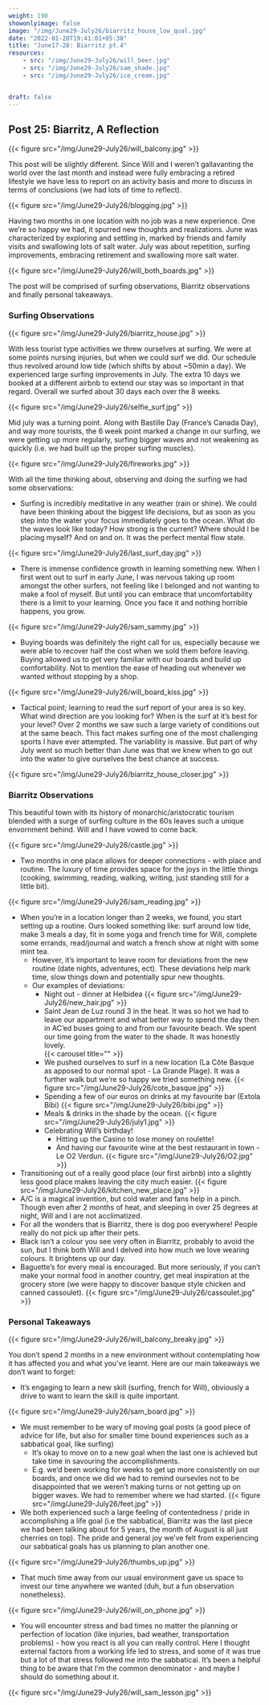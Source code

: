 ```yaml
---
weight: 190
showonlyimage: false
image: "/img/June29-July26/biarritz_house_low_qual.jpg"
date: "2022-01-20T19:41:01+05:30"
title: "June17-28: Biarritz pt.4"
resources:
    - src: "/img/June29-July26/will_beer.jpg"
    - src: "/img/June29-July26/sam_shade.jpg"
    - src: "/img/June29-July26/ice_cream.jpg"


draft: false
---
```


## Post 25: Biarritz, A Reflection 

{{< figure src="/img/June29-July26/will_balcony.jpg" >}} 
&nbsp;

This post will be slightly different. Since Will and I weren’t gallavanting the world over the last month and instead were fully embracing a retired lifestyle we have less to report on an activity basis and more to discuss in terms of conclusions (we had lots of time to reflect). 

{{< figure src="/img/June29-July26/blogging.jpg" >}} 
&nbsp;

Having two months in one location with no job was a new experience. One we’re so happy we had, it spurred new thoughts and realizations. June was characterized by exploring and settling in, marked by friends and family visits and swallowing lots of salt water. July was about repetition, surfing improvements, embracing retirement and swallowing more salt water.

{{< figure src="/img/June29-July26/will_both_boards.jpg" >}} 
&nbsp;

The post will be comprised of surfing observations, Biarritz observations and finally personal takeaways.  

### Surfing Observations

{{< figure src="/img/June29-July26/biarritz_house.jpg" >}} 
&nbsp;

With less tourist type activities we threw ourselves at surfing. We were at some points nursing injuries, but when we could surf we did. Our schedule thus revolved around low tide (which shifts by about ~50min a day). We experienced large surfing improvements in July. The extra 10 days we booked at a different airbnb to extend our stay was so important in that regard. Overall we surfed about 30 days each over the 8 weeks. 

{{< figure src="/img/June29-July26/selfie_surf.jpg" >}} 
&nbsp;

Mid july was a turning point. Along with Bastille Day (France’s Canada Day), and way more tourists, the 6 week point marked a change in our surfing, we were getting up more regularly, surfing bigger waves and not weakening as quickly (i.e. we had built up the proper surfing muscles). 

{{< figure src="/img/June29-July26/fireworks.jpg" >}} 
&nbsp;

With all the time thinking about, observing and doing the surfing we had some observations: 
- Surfing is incredibly meditative in any weather (rain or shine). We could have been thinking about the biggest life decisions, but as soon as you step into the water your focus immediately goes to the ocean. What do the waves look like today? How strong is the current? Where should I be placing myself? And on and on. It was the perfect mental flow state. 

{{< figure src="/img/June29-July26/last_surf_day.jpg" >}} 
&nbsp;

- There is immense confidence growth in learning something new. When I first went out to surf in early June, I was nervous taking up room amongst the other surfers, not feeling like I belonged and not wanting to make a fool of myself. But until you can embrace that uncomfortability there is a limit to your learning. Once you face it and nothing horrible happens, you grow. 

{{< figure src="/img/June29-July26/sam_sammy.jpg" >}} 
&nbsp;

- Buying boards was definitely the right call for us, especially because we were able to recover half the cost when we sold them before leaving. Buying allowed us to get very familiar with our boards and build up comfortability. Not to mention the ease of heading out whenever we wanted without stopping by a shop. 

{{< figure src="/img/June29-July26/will_board_kiss.jpg" >}} 
&nbsp;

- Tactical point; learning to read the surf report of your area is so key. What wind direction are you looking for? When is the surf at it’s best for your level? Over 2 months we saw such a large variety of conditions out at the same beach. This fact makes surfing one of the most challenging sports I have ever attempted. The variability is massive. But part of why July went so much better than June was that we knew when to go out into the water to give ourselves the best chance at success.

{{< figure src="/img/June29-July26/biarritz_house_closer.jpg" >}} 
&nbsp;

### Biarritz Observations

This beautiful town with its history of monarchic/aristocratic tourism blended with a surge of surfing culture in the 60s leaves such a unique envornment behind. Will and I have vowed to come back. 

{{< figure src="/img/June29-July26/castle.jpg" >}} 
&nbsp;

- Two months in one place allows for deeper connections - with place and routine. The luxury of time provides space for the joys in the little things (cooking, swimming, reading, walking, writing, just standing still for a little bit).

{{< figure src="/img/June29-July26/sam_reading.jpg" >}} 
&nbsp;

- When you’re in a location longer than 2 weeks, we found, you start setting up a routine. Ours looked something like: surf around low tide, make 3 meals a day, fit in some yoga and french time for Will, complete some errands, read/journal and watch a french show at night with some mint tea. 
    - However, it’s important to leave room for deviations from the new routine (date nights, adventures, ect). These deviations help mark time, slow things down and potentially spur new thoughts. 
    - Our examples of deviations: 
        - Night out - dinner at Helbidea 
        {{< figure src="/img/June29-July26/new_hair.jpg" >}} 
&nbsp;
        - Saint Jean de Luz round 3 in the heat. It was so hot we had to leave our appartment and what better way to spend the day then in AC’ed buses going to and from our favourite beach. We spent our time going from the water to the shade. It was honestly lovely.  
        {{< carousel title="" >}}
&nbsp;
        - We pushed ourselves to surf in a new location (La Côte Basque as apposed to our normal spot - La Grande Plage). It was a further walk but we’re so happy we tried something new. 
        {{< figure src="/img/June29-July26/cote_basque.jpg" >}} 
&nbsp;
        - Spending a few of our euros on drinks at my favourite bar (Extola Bibi)
        {{< figure src="/img/June29-July26/bibi.jpg" >}} 
&nbsp;
        - Meals & drinks in the shade by the ocean. 
        {{< figure src="/img/June29-July26/july1.jpg" >}} 
&nbsp;
        - Celebrating Will’s birthday! 
            - Hitting up the Casino to lose money on roulette! 
            - And having our favourite wine at the best restaurant in town - Le O2 Verdun. 
            {{< figure src="/img/June29-July26/O2.jpg" >}} 
&nbsp;
- Transitioning out of a really good place (our first airbnb) into a slightly less good place makes leaving the city much easier. 
{{< figure src="/img/June29-July26/kitchen_new_place.jpg" >}} 
&nbsp;
- A/C is a magical invention, but cold water and fans help in a pinch. Though even after 2 months of heat, and sleeping in over 25 degrees at night, Will and I are not acclimatized. 
- For all the wonders that is Biarritz, there is dog poo everywhere! People really do not pick up after their pets. 
- Black isn’t a colour you see very often in Biarritz, probably to avoid the sun, but I think both Will and I delved into how much we love wearing colours. It brightens up our day. 
- Baguette’s for every meal is encouraged. But more seriously, if you can’t make your normal food in another country, get meal inspiration at the grocery store (we were happy to discover basque style chicken and canned cassoulet). 
{{< figure src="/img/June29-July26/cassoulet.jpg" >}} 
&nbsp;

### Personal Takeaways

{{< figure src="/img/June29-July26/will_balcony_breaky.jpg" >}} 
&nbsp;

You don’t spend 2 months in a new environment without contemplating how it has affected you and what you've learnt. Here are our main takeaways we don’t want to forget: 
- It’s engaging to learn a new skill (surfing, french for Will), obviously a drive to want to learn the skill is quite important. 

{{< figure src="/img/June29-July26/sam_board.jpg" >}} 
&nbsp;

- We must remember to be wary of moving goal posts (a good piece of advice for life, but also for smaller time bound experiences such as a sabbatical goal, like surfing) 
    - It’s okay to move on to a new goal when the last one is achieved but take time in savouring the accomplishments. 
    - E.g. we’d been working for weeks to get up more consistently on our boards, and once we did we had to remind oursevles not to be disappointed that we weren’t making turns or not getting up on bigger waves. We had to remember where we had started.
    {{< figure src="/img/June29-July26/feet.jpg" >}} 
&nbsp;
- We both experienced such a large feeling of contentedness / pride in accomplishing a life goal (i.e the sabbatical, Biarritz was the last piece we had been talking about for 5 years, the month of August is all just cherries on top). The pride and general joy we’ve felt from experiencing our sabbatical goals has us planning to plan another one. 

{{< figure src="/img/June29-July26/thumbs_up.jpg" >}} 
&nbsp;
- That much time away from our usual environment gave us space to invest our time anywhere we wanted (duh, but a fun observation nonetheless). 

{{< figure src="/img/June29-July26/will_on_phone.jpg" >}} 
&nbsp;
- You will encounter stress and bad times no matter the planning or perfection of location (like injuries, bad weather, transportation problems) - how you react is all you can really control. Here I thought external factors from a working life led to stress, and some of it was true but a lot of that stress followed me into the sabbatical. It’s been a helpful thing to be aware that I’m the common denominator - and maybe I should do something about it. 

{{< figure src="/img/June29-July26/will_sam_lesson.jpg" >}} 
&nbsp;


